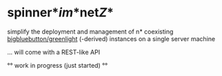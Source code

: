 # spinner\**im*\*net*Z*\*

simplify the deployment and management of n* coexisting [bigbluebutton/greenlight](https://github.com/bigbluebutton/greenlight) (-derived) instances on a single server machine

... will come with a REST-like API

°° work in progress (just started) °°
